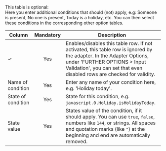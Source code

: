 This table is optional:
<br>Here you enter additional conditions that should (not) apply, e.g: Someone is present, No one is present, Today is a holiday, etc. You can then select these conditions in the corresponding other option tables.

| Column | Mandatory | Description |
|----------|:------------:|-------|
| ✓        |  Yes   | Enables/disables this table row. If not activated, this table row is ignored by the adapter. In the Adapter Options, under 'FURTHER OPTIONS > Input Validation', you can set that even disabled rows are checked for validity. |
| Name of condition | Yes | Enter any name of your condition here, e.g. 'Holiday today'. |
| State of condition | Yes | State for this condition, e.g. `javascript.0.Holiday.isHolidayToday`. |
| State value | Yes | States value of the condition, if it should apply. You can use `true`, `false`, numbers like `144`, or strings. All spaces and quotation marks (like `"`) at the beginning and end are automatically removed. |

